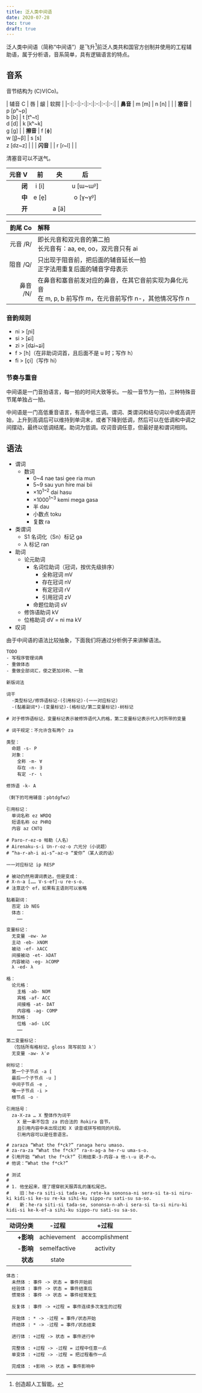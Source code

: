 ```yaml
---
title: 泛人类中间语
date: 2020-07-28
toc: true
draft: true
---
```


泛人类中间语（简称“中间语”）是飞升[^ascension]前泛人类共和国官方创制并使用的工程辅助语，属于分析语，音系简单，具有逻辑语言的特点。

[^ascension]: 创造超人工智能。

## 音系

音节结构为 (C)V(Co)。

| 辅音 C | 唇 | 龈 | 软腭 |
|-:|:-:|:-:|:-:|:-:|:-:|:-:|
| **鼻音** | m [m] | n [n] | [ ]() |
| **塞音** | p [pʰ~p]<br>b [b] | t [tʰ~t]<br>d [d] | k [kʰ~k]<br>g [g] |
| **擦音** | f [ɸ]<br>w [β̞~β] | s [s]<br>z [dz~z] | [ ]() |
| **闪音** | [ ]() | r [ɾ~l] | [ ]() |

清塞音可以不送气。

| 元音 V | 前 | 央 | 后 |
|-:|:-:|:-:|:-:|
| **闭** | i [i] | [ ]() | u [ɯ~ɯᵝ] |
| **中** | e [e̞] | [ ]() | o [ɤ̞~ɤ̞ᵝ] |
| **开** | [ ]() | a [ä] | [ ]() |

| 韵尾 Co | 解释 |
|-:|:-|
| 元音 /R/ | 即长元音和双元音的第二拍<br>长元音有：aa, ee, oo，双元音只有 ai |
| 阻音 /Q/ | 只出现于阻音前，把后面的辅音延长一拍<br>正字法用重复后面的辅音字母表示 |
| 鼻音 /N/ | 在鼻音和塞音前发对应的鼻音，在其它音前实现为鼻化元音<br>在 m, p, b 前写作 m，在元音前写作 n-，其他情况写作 n |

### 音韵规则

- ni > [ɲi]
- si > [ɕi]
- zi > [dʑi~ʑi]
- f > [h]（在非助词词首，且后面不是 u 时；写作 h）
- fi > [çi]（写作 hi）

### 节奏与重音

中间语是一门音拍语言，每一拍的时间大致等长。一般一音节为一拍，三种特殊音节尾单独占一拍。

中间语是一门高低重音语言，有高中低三调。谓词、类谓词和结句词以中或高调开始，上升到高调后可以维持到单词末，或者下降到低调，然后可以在低调和中调之间摆动，最终以低调结尾。助词为低调。叹词音调任意，但最好是和谓词相同。

## 语法

- 谓词
  - 数词
    - 0~4 nae tasi gee ria mun
    - 5~9 sau yun hire mai bii
    - ×10<sup>1~2</sup> dai hasu
    - ×1000<sup>1~3</sup> kemi mega gasa
    - 半 dau
    - 小数点 toku
    - 复数 ra
- 类谓词
  - S1 名词化（Sn）标记 ga
  - λ 标记 ran
- 助词
  - 论元助词
    - 名词位助词（冠词，按优先级排序）
      - 全称冠词 mV
      - 存在冠词 nV
      - 有定冠词 rV
      - 引用冠词 zV
    - 命题位助词 sV
  - 修饰语助词 kV
  - 位格助词 dV = ni ma kV
- 叹词

由于中间语的语法比较抽象，下面我们将通过分析例子来讲解语法。

```
TODO
- 写程序管理词典
- 重做体态
- 重做全部词汇，使之更加对称、一致
```

```
新版词法

词干
  -类型标记/修饰语标记-(引用标记)-(一一对应标记)
  -(黏着副词*)-(变量标记)-(格标记/第二变量标记)-树标记

# 对于修饰语标记，变量标记表示被修饰语代入的格，第二变量标记表示代入时所带的变量

# 词干规定：不允许含有两个 za

类型：
  命题 -s- P
  对象：
    全称 -m- ∀
    存在 -n- ∃
    有定 -r- ι

修饰语 -k- A

（剩下的可用辅音：pbtdgfwz）

引用标记：
  单词名称 ez WRDQ
  短语名称 oz PHRQ
  内容 az CNTQ

# Paro-r-ez-o 帕勒（人名）
# Airenaku-s-i Un-r-oz-o 六光分（小说题）
# “ha-r-ah-i ai-s”-az-o “爱你”（某人说的话）

一一对应标记 ip RESP

# 被动仍然用谓词表达，但是变成：
# X-n-a […… V-s-ef]-u re-s-o.
# 注意这个 ef，如果有主语则可以省略

黏着副词：
  否定 ib NEG
  体态：
    ……

变量标记：
  无变量 -ew- λ∅
  主动 -eb- λNOM
  被动 -ef- λACC
  间接被动 -et- λDAT
  内容被动 -eg- λCOMP
  λ -ed- λ

格：
  论元格：
    主格 -ab- NOM
    宾格 -af- ACC
    间接格 -at- DAT
    内容格 -ag- COMP
  附加格：
    位格 -ad- LOC
    ……

第二变量标记：
  （包括所有格标记，gloss 简写前加 λ′）
  无变量 -aw- λ′∅

树标记：
  第一个子节点 -a [
  最后一个子节点 -u ]
  中间子节点 -e ,
  唯一子节点 -i >
  根节点 -o ◦

引用括号：
  za-X-za … X 整体作为词干
    X 是一串不包含 za 的合法的 Rokira 音节，
    且引用内容中未出现过和 X 读音或拼写相同的片段。
    引用内容可以是任意语言。

# zaraza “What the f*ck?” ranaga heru umaso.
# za-ra-za “What the f*ck?” ra-n-ag-a he-r-u uma-s-o.
# 引用开始 “What the f*ck?” 引用结束-∃-内容-a 他-ι-u 说-P-o。
# 他说：“What the f*ck?”

# 测试
#
# 1. 他坐起来，理了理穿航天服弄乱的蓬松尾巴。
#    旧：he-ra siti-si tada-se, rete-ka sononsa-ni sera-si ta-si niru-ki kidi-si ke-su re-ka sihi-ku sippo-ru sati-su sa-so.
#    新：he-ra siti-si tada-se, sononsa-n-ah-i sera-si ta-si niru-ki kidi-si ke-k-ef-a sihi-ku sippo-ru sati-su sa-so.
```

| 动词分类 | -过程 | +过程 |
|-:|:-:|:-:|
| **+影响** | achievement | accomplishment |
| **-影响** | semelfactive | activity |
| **状态** | state ||

```
体态：
  未然体 : 事件 -> 状态 = 事件开始前
  经验体 : 事件 -> 状态 = 事件结束后
  惯常体 : 事件 -> 状态 = 事件经常发生

  反复体 : 事件 -> +过程 = 事件连续多次发生的过程

  开始体 : * -> -过程 = 事件/状态开始
  终结体 : * -> -过程 = 事件/状态结束

  进行体 : +过程 -> 状态 = 事件进行中

  完整体 : +过程 -> -过程 = 过程中任意一点
  单变体 : +过程 -> -过程 = 把过程看作一点

  完成体 : +影响 -> 状态 = 事件影响中
```

<style>
html body h1, html body h2, html body h3,
  html body h4, html body h5, html body h6 {
  break-after: avoid;
}
p {
  break-inside: avoid;
}
blockquote table tr td,
  blockquote table tr th {
  font-weight: normal;
  border: none;
  padding: 0 0.25em;
  white-space: nowrap;
  text-align: center;
}
blockquote table tr td:first-child,
  blockquote table tr th:first-child {
  padding-left: 0;
  text-align: right;
}
blockquote table tr td:last-child,
  blockquote table tr th:last-child {
  padding-right: 0;
}
blockquote table tr th {
  border-bottom: 1px black solid;
}
@media print, (width: 736px) and (height: 700px) {
  html body blockquote {
    color: #4E6A6A;
  }
  html body table {
    display: block;
    width: auto;
  }
  p a {
    position: relative;
  }
  p a:before {
    content: attr(href);
    font-size: x-small;
    position: absolute;
    bottom: 1.25rem;
    line-height: 1em;
    color: #6D8585;
  }
  li a:after {
    content: " (" attr(href) ")";
    font-size: small;
    color: #6D8585;
  }
}
</style>

